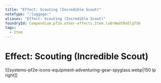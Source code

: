 ```yaml
---
title: "Effect: Scouting (Incredible Scout)"
noteType: ":luggage:"
aliases: "Effect: Scouting (Incredible Scout)"
foundryId: Compendium.pf2e.other-effects.Item.la8rWwUtReElgTS6
tags:
  - Item
---
```


# Effect: Scouting (Incredible Scout)
![[systems-pf2e-icons-equipment-adventuring-gear-spyglass.webp|150 lp right]]
